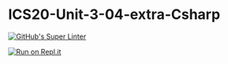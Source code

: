 # ICS20-Unit-3-04-extra-Csharp

[![GitHub's Super Linter](https://github.com/AvaVenturino/ICS20-Unit-3-04-extra-Csharp/workflows/GitHub's%20Super%20Linter/badge.svg)](https://github.com/AvaVenturino/ICS20-Unit-3-04-extra-Csharp/actions)



[![Run on Repl.it](https://repl.it/badge/github/AvaVenturino/ICS20-Unit-3-04-extra-Csharp)](https://repl.it/github/AvaVenturino/ICS20-Unit-3-04-extra-Csharp)
